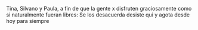 Tina, Silvano y Paula, a fin de que la gente x disfruten
graciosamente como si naturalmente fueran libres: Se
los desacuerda desiste qui y agota desde hoy para siempre